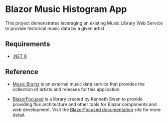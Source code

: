 # Blazor Music Histogram App

This project demonstrates leveraging an existing Music Library Web Service to provide historical music data by a given artist

## Requirements

- [.NET 6](https://dotnet.microsoft.com/en-us/download/dotnet/6.0)

## Reference

- [Music Brainz](https://musicbrainz.org/doc/MusicBrainz_API) is an external music data service that provides the collection of artists and releases for this application

- [BlazorFocused](https://github.com/kenswan/BlazorFocused) is a library created by Kenneth Swan to provide providing flux architecture and other tools for Blazor components and web development. Visit the [BlazorFocused documentation](https://www.blazorfocused.net/) site for more detail.
